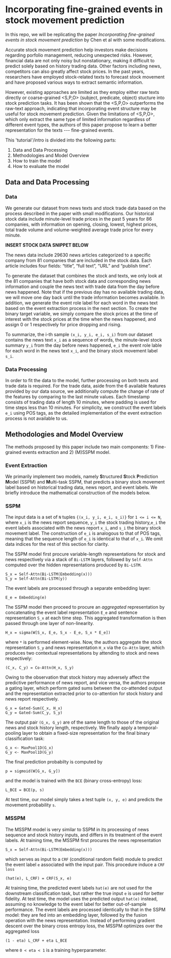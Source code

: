 # Incorporating fine-grained events in stock movement prediction

In this repo, we will be replicating the paper *Incorporating fine-grained events in stock movement prediction* by Chen et al with some modifications.  

Accurate stock movement prediction help investors make decisions regarding porfolio management, reducing unexpected risks. However, financial data are not only
noisy but nonstationary, making it difficult to predict solely based on history trading data. Other factors including news, competitors can also greatly affect 
stock prices. In the past years, researchers have employed stock-related texts to forecast stock movement and have proposed various ways to extract semantic 
information. 

However, existing approaches are limited as they employ either raw texts directly or coarse-grained <S,P,O> (subject, predicate, object) stucture into stock prediction 
tasks. It has been shown that the <S,P,O> outperforms the raw-text approach, indicating that incorporating event structure may be useful for stock movement prediction. 
Given the limitations of <S,P,O>, which only extract the same type of limited information regardless of different event types, the authors of this paper propose to 
learn a better representation for the texts --- fine-grained events. 


This 'tutorial'/intro is divided into the following parts:
1. Data and Data Processing
2. Methodologies and Model Overview 
3. How to train the model
4. How to evaluate the model




## Data and Data Processing 

### Data

We generate our dataset from news texts and stock trade data based on the process described in the paper with small modifications. Our historical stock data include minute-level trade prices in the past 5 years for 86 companies, with information on opening, closing, lowest, highest prices, total trade volume and volume-weighted average trade price for every minute. 

**INSERT STOCK DATA SNIPPET BELOW**

The news data include 29630 news articles categorized to a specific company from 81 companies that are included in the stock data. Each article includes four fields: “title”, “full text”, “URL” and “publish time”. 

To generate the dataset that combines the stock and texts, we only look at the 81 companies that have both stock data and corresponding news information and couple 
the news text with trade data from the day before news happened. Note that if the previous day has no available trading data, we will move one day back until the trade information becomes available. In addition, we generate the event role label for each word in the news text based on the event extraction process in the next section. To create the binary target variable, we simply compare the stock prices at the time of interest with the stock prices at the time when the news happened, and assign 0 or 1 respectively for price dropping and rising. 

To summarize, the i-th sample `(x_i, y_i, e_i, s_i)` from our dataset contains the news text `x_i` as a sequence of words, the minute-level stock summary `y_i` from the day before news happened, `e_i` the event role lable for each word in the news text `x_i`, and the binary stock movement label `s_i`.

### Data Processing 

In order to fit the data to the model, further processing on both texts and trade data is required. For the trade data, aside from the 6 available features provided by our data source, we additionally compute the change of rate of the features by comparing to the last minute values. Each timestamp consists of trading data of length 10 minutes, where padding is used for time steps less than 10 minutes. For simplicity, we construct the event labels `e_i` using POS tags, as the detailed implementation of the event extraction process is not available to us. 



## Methodologies and Model Overview

The methods proposed by this paper include two main components: 1) Fine-grained events extraction and 2) (M)SSPM model. 

### Event Extraction 



We primarily implement two models, namely **S**tructured **S**tock **P**rediction **M**odel (SSPM) and **M**ulti-task SSPM, that predicts a binary stock movement label based on historical trading data, news report, and event labels. We briefly introduce the mathematical construction of the models below. 

### SSPM

The input data is a set of `N` tuples `{(x_i, y_i, e_i, s_i)}` for `1 <= i <= N`, where `x_i` is the news report sequence, `y_i` the stock trading history,`e_i` the event labels associated with the news report `x_i`, and `s_i` the binary stock movement label. The construction of `e_i` is analogous to that of POS tags, meaning that the sequence length of `e_i` is identical to that of `x_i`. We omit data indices for the rest of this section for clarity.

The SSPM model first procure variable-length representations for stock and news respectively via a stack of `Bi-LSTM` layers, followed by `Self-Attn` computed over the hidden representations produced by `Bi-LSTM`.
```
S_x = Self-Attn(Bi-LSTM(Embedding(x)))
S_y = Self-Attn(Bi-LSTM(y))
```
The event labels are processed through a separate embedding layer:
```
E_e = Embedding(e)
```
The SSPM model then proceed to procure an *aggregated* representation by concatenating the event label representation `E_e` and sentence representation `S_x` at each time step. This aggregated transformation is then passed through one layer of non-linearity.
```
H_x = sigma(W[S_x, E_e, S_x - E_e, S_x * E_e])
```
where `*` is performed element-wise. Now, the authors aggregate the stock representation `S_y` and news representation `H_x` via the `Co-Attn` layer, which produces two contextual representations by attending to stock and news respectively:
```
(C_x, C_y) = Co-Attn(H_x, S_y)
```
Owing to the observation that stock history may adversely affect the predictive performance of news report, and vice versa, the authors propose a gating layer, which perform gated sums between the co-attended output and the representation extracted prior to co-attention for stock history and news report respectively.
```
G_x = Gated-Sum(C_x, H_x)
G_y = Gated-Sum(C_y, S_y)
```
The output pair `(G_x, G_y)` are of the same length to those of the original news and stock history length, respectively. We finally apply a temporal-pooling layer to obtain a fixed-size representation for the final binary classification task:
```
G_x <- MaxPool1D(G_x)
G_y <- MaxPool1D(G_y)
```
The final prediction probabilty is computed by
```
p = sigmoid(W[G_x, G_y])
```
and the model is trained with the `BCE` (binary cross-entropy) loss:
```
L_BCE = BCE(p, s)
```
At test time, our model simply takes a test tuple `(x, y, e)` and predicts the movement probability `s`.

### MSSPM

The MSSPM model is very similar to SSPM in its processing of news sequence and stock history inputs, and differs in its treatment of the event labels.
At training time, the MSSPM first procures the news representation
```
S_x = Self-Attn(Bi-LSTM(Embedding(x)))
```
which serves as input to a `CRF` (conditional random field) module to predict the event label `e` associated with the input pair. This procedure induce a `CRF loss`
```
(hat(e), L_CRF) = CRF(S_x, e)
```
At training time, the predicted event labels `hat(e)` are not used for the downstream classification task, but rather the true input `e` is used for better fidelity. At test time, the model uses the predicted output `hat(e)` instead, assuming no knowledge to the event label for better out-of-sample performance. The event labels are processed identically to that in the SSPM model: they are fed into an embedding layer, followed by the fusion operation with the news representation. 
Instead of performing gradient descent over the binary cross entropy loss, the MSSPM optimizes over the aggregated loss
```
(1 - eta) L_CRF + eta L_BCE
```
where `0 < eta < 1` is a training hyperparameter.
